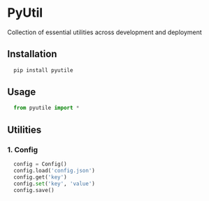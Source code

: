 # PyUtil
Collection of essential utilities across development and deployment

## Installation
```bash
  pip install pyutile
```

## Usage

```python
  from pyutile import *
```

## Utilities

### 1. Config
```python
  config = Config()
  config.load('config.json')
  config.get('key')
  config.set('key', 'value')
  config.save()
```